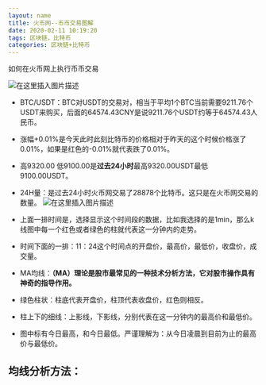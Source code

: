 ```yaml
---
layout: name
title: 火币网--币币交易图解
date: 2020-02-11 10:19:20
tags: 区块链，比特币
categories: 区块链+比特币
---
```

如何在火币网上执行币币交易
<!--more-->
![在这里插入图片描述](https://img-blog.csdnimg.cn/20200205111557755.png)

 - BTC/USDT：BTC对USDT的交易对，相当于平均1个BTC当前需要9211.76个USDT来购买，后面的64574.43CNY是说9211.76个USDT约等于64574.43人民币。
 - 涨幅+0.01%是今天此时此刻比特币的价格相对于昨天的这个时候价格涨了0.01%，如果是红色的-0.01%就代表跌了0.01%。
 - 高9320.00 低9100.00是**过去24小时**最高9320.00USDT最低9100.00USDT。
 - 24H量：是过去24小时火币网交易了28878个比特币。这只是在火币网交易的数量。
 ![在这里插入图片描述](https://img-blog.csdnimg.cn/2020020511252911.png?x-oss-process=image/watermark,type_ZmFuZ3poZW5naGVpdGk,shadow_10,text_aHR0cHM6Ly9ibG9nLmNzZG4ubmV0L3dlaXhpbl80NDg2MTM5OQ==,size_16,color_FFFFFF,t_70)
 - 上面一排时间是，选择显示这个时间段的数据，比如我选择的是1min，那么k线图中每一个红色或者绿色的柱就代表这一分钟内的走势。
 - 时间下面的一排：11：24这个时间点的开盘价，最高价，最低价，收盘价，成交量。
 - MA均线：**（MA）理论是股市最常见的一种技术分析方法，它对股市操作具有神奇的指导作用。**

 - 绿色柱状：柱底代表开盘价，柱顶代表收盘价，红色则相反。
 - 柱上下的细线：上影线，下影线，分别代表在这一分钟内的最高价和最低价。
 - 图中标有今日最高，和今日最低。严谨理解为：从今日凌晨到目前为止的最高价与最低价。
## 均线分析方法：




